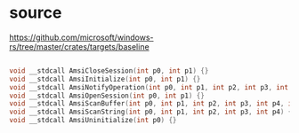 # source

<https://github.com/microsoft/windows-rs/tree/master/crates/targets/baseline>

```c

void __stdcall AmsiCloseSession(int p0, int p1) {}
void __stdcall AmsiInitialize(int p0, int p1) {}
void __stdcall AmsiNotifyOperation(int p0, int p1, int p2, int p3, int p4) {}
void __stdcall AmsiOpenSession(int p0, int p1) {}
void __stdcall AmsiScanBuffer(int p0, int p1, int p2, int p3, int p4, int p5) {}
void __stdcall AmsiScanString(int p0, int p1, int p2, int p3, int p4) {}
void __stdcall AmsiUninitialize(int p0) {}

```
